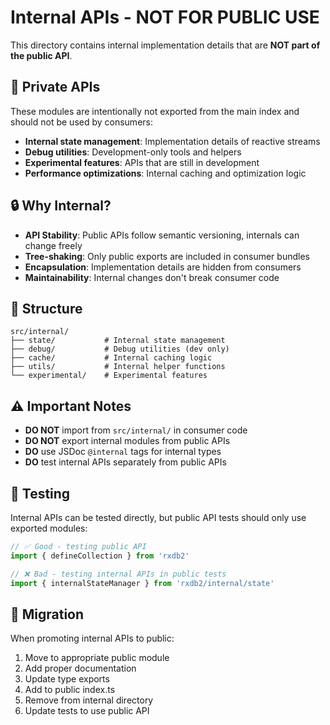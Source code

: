 # Internal APIs - NOT FOR PUBLIC USE

This directory contains internal implementation details that are **NOT part of the public API**.

## 🚫 Private APIs

These modules are intentionally not exported from the main index and should not be used by consumers:

- **Internal state management**: Implementation details of reactive streams
- **Debug utilities**: Development-only tools and helpers
- **Experimental features**: APIs that are still in development
- **Performance optimizations**: Internal caching and optimization logic

## 🔒 Why Internal?

- **API Stability**: Public APIs follow semantic versioning, internals can change freely
- **Tree-shaking**: Only public exports are included in consumer bundles
- **Encapsulation**: Implementation details are hidden from consumers
- **Maintainability**: Internal changes don't break consumer code

## 📁 Structure

```
src/internal/
├── state/           # Internal state management
├── debug/           # Debug utilities (dev only)
├── cache/           # Internal caching logic
├── utils/           # Internal helper functions
└── experimental/    # Experimental features
```

## ⚠️ Important Notes

- **DO NOT** import from `src/internal/` in consumer code
- **DO NOT** export internal modules from public APIs
- **DO** use JSDoc `@internal` tags for internal types
- **DO** test internal APIs separately from public APIs

## 🧪 Testing

Internal APIs can be tested directly, but public API tests should only use exported modules:

```typescript
// ✅ Good - testing public API
import { defineCollection } from 'rxdb2'

// ❌ Bad - testing internal APIs in public tests
import { internalStateManager } from 'rxdb2/internal/state'
```

## 🔄 Migration

When promoting internal APIs to public:

1. Move to appropriate public module
2. Add proper documentation
3. Update type exports
4. Add to public index.ts
5. Remove from internal directory
6. Update tests to use public API 